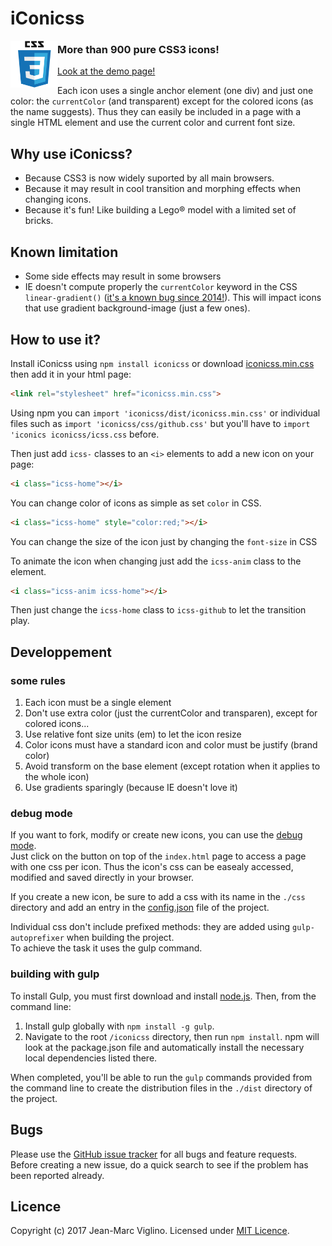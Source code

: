 # iConicss

<img src="https://raw.githubusercontent.com/github/explore/6c6508f34230f0ac0d49e847a326429eefbfc030/topics/css/css.png" width="75" align="left" />

### More than 900 pure CSS3 icons!
[Look at the demo page!](http://viglino.github.io/iconicss/)

Each icon uses a single anchor element (one div) and just one color: the `currentColor` (and transparent) except for the colored icons (as the name suggests). Thus they can easily be included in a page with a single HTML element and use the current color and current font size.

## Why use iConicss?

* Because CSS3 is now widely suported by all main browsers.
* Because it may result in cool transition and morphing effects when changing icons.
* Because it's fun! Like building a Lego:registered: model with a limited set of bricks.

## Known limitation
* Some side effects may result in some browsers
* IE doesn't compute properly the `currentColor` keyword in the CSS `linear-gradient()` 
([it's a known bug since 2014!](https://developer.microsoft.com/en-us/microsoft-edge/platform/issues/1328019/)).
This will impact icons that use gradient background-image (just a few ones).

## How to use it?

Install iConicss using `npm install iconicss` or download [iconicss.min.css](https://rawgit.com/Viglino/iconicss/master/dist/iconicss.min.css) then add it in your html page:
````html
<link rel="stylesheet" href="iconicss.min.css">
````
Using npm you can `import 'iconicss/dist/iconicss.min.css'` or individual files such as `import 'iconicss/css/github.css'` but you'll have to `import 'iconics iconicss/icss.css` before.

Then just add `icss-` classes to an `<i>` elements to add a new icon on your page:
````html
<i class="icss-home"></i>
````

You can change color of icons as simple as set `color` in CSS.
````html
<i class="icss-home" style="color:red;"></i>
````
You can change the size of the icon just by changing the `font-size` in CSS
  
To animate the icon when changing just add the `icss-anim` class to the element.
````html
<i class="icss-anim icss-home"></i>
````
Then just change the `icss-home` class to `icss-github` to let the transition play.

## Developpement

### some rules

1. Each icon must be a single element
2. Don't use extra color (just the currentColor and transparen), except for colored icons...
3. Use relative font size units (em) to let the icon resize 
4. Color icons must have a standard icon and color must be justify (brand color)
5. Avoid transform on the base element (except rotation when it applies to the whole icon)
6. Use gradients sparingly (because IE doesn't love it)

### debug mode

If you want to fork, modify or create new icons, you can use the [debug mode](https://viglino.github.io/iconicss/?debug&icon=bug).   
Just click on the button on top of the `index.html` page to access a page with one css per icon. Thus the icon's css can be easealy accessed, modified and saved directly in your browser.

If you create a new icon, be sure to add a css with its name in the `./css` directory and add an entry in the [config.json](https://github.com/Viglino/iconicss/blob/master/config.json) file of the project.

Individual css don't include prefixed methods: they are added using `gulp-autoprefixer` when building the project.     
To achieve the task it uses the gulp command. 

### building with gulp

To install Gulp, you must first download and install [node.js](https://nodejs.org/en/).
Then, from the command line:
1. Install gulp globally with `npm install -g gulp`.
2. Navigate to the root `/iconicss` directory, then run `npm install`. npm will look at the package.json file and automatically install the necessary local dependencies listed there.

When completed, you'll be able to run the `gulp` commands provided from the command line to create the distribution files in the `./dist` directory of the project.

## Bugs

Please use the [GitHub issue tracker](https://github.com/Viglino/iconicss/issues) for all bugs and feature requests. Before creating a new issue, do a quick search to see if the problem has been reported already.

## Licence
Copyright (c) 2017 Jean-Marc Viglino. Licensed under [MIT Licence](https://github.com/michaelmawhinney/elementary/blob/master/LICENSE).
